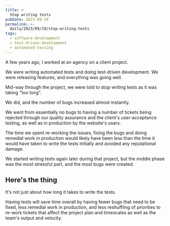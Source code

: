 ```yaml
---
title: >
  Stop writing tests
pubDate: 2023-09-19
permalink: >-
  daily/2023/09/19/stop-writing-tests
tags:
  - software-development
  - test-driven-development
  - automated-testing
---
```


A few years ago, I worked at an agency on a client project.

We were writing automated tests and doing test-driven development. We were releasing features, and everything was going well.

Mid-way through the project, we were told to stop writing tests as it was taking "too long".

We did, and the number of bugs increased almost instantly.

We went from essentially no bugs to having a number of tickets being rejected through our quality assurance and the client's user-acceptance testing, as well as in production by the website's users.

The time we spent re-working the issues, fixing the bugs and doing remedial work in production would likely have been less than the time it would have taken to write the tests initially and avoided any reputational damage.

We started writing tests again later during that project, but the middle phase was the most stressful part, and the most bugs were created.

## Here's the thing

It's not just about how long it takes to write the tests.

Having tests will save time overall by having fewer bugs that need to be fixed, less remedial work in production, and less reshuffling of priorities to re-work tickets that affect the project plan and timescales as well as the team's output and velocity.
